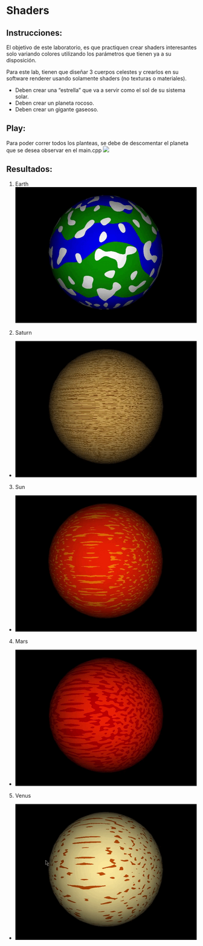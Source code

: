 # Shaders

## Instrucciones:

El objetivo de este laboratorio, es que practiquen crear shaders interesantes solo variando colores utilizando los parámetros que tienen ya a su disposición.

Para este lab, tienen que diseñar 3 cuerpos celestes y crearlos en su software renderer usando solamente shaders (no texturas o materiales).

- Deben crear una “estrella” que va a servir como el sol de su sistema solar. 
- Deben crear un planeta rocoso. 
- Deben crear un gigante gaseoso.


## Play:
Para poder correr todos los planteas, se debe de descomentar el planeta que se desea observar en el main.cpp
![]([https://github.com/ManuelR11/Flat_Shading_GraficaComputador/blob/462abb6b1393ad33f0ca0048bba3192bc24782a8/Space_Object%202023-10-19%2022-32-12.gif](https://github.com/ManuelR11/LAB_4_Graficas_C/blob/df0cf496c3fbdf1c92e3d01816b24cf5b749c5fd/Codigo_comentado.JPG)https://github.com/ManuelR11/LAB_4_Graficas_C/blob/df0cf496c3fbdf1c92e3d01816b24cf5b749c5fd/Codigo_comentado.JPG)


## Resultados:
1. Earth
   ![](https://github.com/ManuelR11/LAB_4_Graficas_C/blob/df0cf496c3fbdf1c92e3d01816b24cf5b749c5fd/Earth.gif)

2. Saturn
  - ![](https://github.com/ManuelR11/LAB_4_Graficas_C/blob/df0cf496c3fbdf1c92e3d01816b24cf5b749c5fd/Saturn.gif)

3. Sun
  - ![](https://github.com/ManuelR11/LAB_4_Graficas_C/blob/df0cf496c3fbdf1c92e3d01816b24cf5b749c5fd/Sun.gif)

4. Mars
  - ![](https://github.com/ManuelR11/LAB_4_Graficas_C/blob/df0cf496c3fbdf1c92e3d01816b24cf5b749c5fd/Mars.gif)

5. Venus
  - ![](https://github.com/ManuelR11/LAB_4_Graficas_C/blob/df0cf496c3fbdf1c92e3d01816b24cf5b749c5fd/Venus.gif) 
